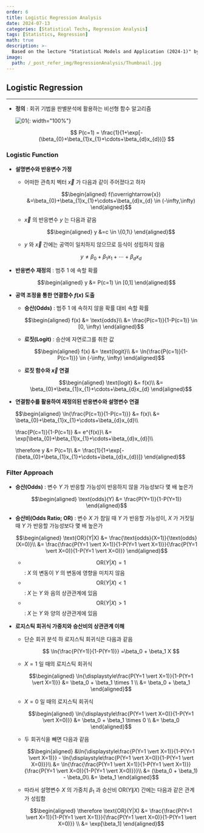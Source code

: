 ```yaml
---
order: 6
title: Logistic Regression Analysis
date: 2024-07-13
categories: [Statistical Techs, Regression Analysis]
tags: [Statistics, Regression]
math: true
description: >-
  Based on the lecture "Statistical Models and Application (2024-1)" by Prof. Yeo Jin Chung, Dept. of Data Science, The Grad. School, Kookmin Univ.
image:
  path: /_post_refer_img/RegressionAnalysis/Thumbnail.jpg
---
```


## Logistic Regression
-----

- **정의** : 회귀 기법을 판별분석에 활용하는 비선형 함수 알고리즘

    ![01](/_post_refer_img/MachineLearning/08-09.png){: width="100%"}

    $$
    P(c=1)
    = \frac{1}{1+\exp[-(\beta_{0}+\beta_{1}x_{1}+\cdots+\beta_{d}x_{d})]}
    $$

### Logistic Function

- **설명변수와 반응변수 가정**

    - 어떠한 관측치 벡터 $\overrightarrow{x}$ 가 다음과 같이 주어졌다고 하자

        $$\begin{aligned}
        f(\overrightarrow{x})
        &=\beta_{0}+\beta_{1}x_{1}+\cdots+\beta_{d}x_{d} \in (-\infty,\infty)
        \end{aligned}$$

    - $\overrightarrow{x}$ 의 반응변수 $y$ 는 다음과 같음

        $$\begin{aligned}
        y
        &=c \in \{0,1\}
        \end{aligned}$$

    - $y$ 와 $\overrightarrow{x}$ 간에는 공역이 일치하지 않으므로 등식이 성립하지 않음

        $$
        y \ne \beta_{0}+\beta_{1}x_{1}+\cdots+\beta_{d}x_{d}
        $$

- **반응변수 재정의** : 범주 $1$ 에 속할 확률

    $$\begin{aligned}
    y
    &= P(c=1) \in [0,1]
    \end{aligned}$$

- **공역 조정을 통한 연결함수 $f(x)$ 도출**

    - **승산(Odds)** : 범주 $1$ 에 속하지 않을 확률 대비 속할 확률

        $$\begin{aligned}
        f(x)
        &= \text{odds}\\
        &= \frac{P(c=1)}{1-P(c=1)} \in [0, \infty)
        \end{aligned}$$

    - **로짓(Logit)** : 승산에 자연로그를 취한 값

        $$\begin{aligned}
        f(x)
        &= \text{logit}\\
        &= \ln{\frac{P(c=1)}{1-P(c=1)}} \in (-\infty, \infty)
        \end{aligned}$$

    - **로짓 함수와 $\overrightarrow{x}$ 연결**

        $$\begin{aligned}
        \text{logit}
        &= f(x)\\
        &= \beta_{0}+\beta_{1}x_{1}+\cdots+\beta_{d}x_{d}
        \end{aligned}$$

- **연결함수를 활용하여 재정의된 반응변수와 설명변수 연결**

    $$\begin{aligned}
    \ln{\frac{P(c=1)}{1-P(c=1)}}
    &= f(x)\\
    &= \beta_{0}+\beta_{1}x_{1}+\cdots+\beta_{d}x_{d}\\\\

    \frac{P(c=1)}{1-P(c=1)}
    &= e^{f(x)}\\
    &= \exp[\beta_{0}+\beta_{1}x_{1}+\cdots+\beta_{d}x_{d}]\\\\

    \therefore
    y
    &= P(c=1)\\
    &= \frac{1}{1+\exp[-(\beta_{0}+\beta_{1}x_{1}+\cdots+\beta_{d}x_{d})]}
    \end{aligned}$$

### Filter Approach

- **승산(Odds)** : 변수 $Y$ 가 반응할 가능성이 반응하지 않을 가능성보다 몇 배 높은가

    $$\begin{aligned}
    \text{odds}(Y)
    &= \frac{P(Y=1)}{1-P(Y=1)}
    \end{aligned}$$

- **승산비(Odds Ratio; OR)** : 변수 $X$ 가 참일 때 $Y$ 가 반응할 가능성이, $X$ 가 거짓일 때 $Y$ 가 반응할 가능성보다 몇 배 높은가

    $$\begin{aligned}
    \text{OR}(Y|X)
    &= \frac{\text{odds}(X=1)}{\text{odds}(X=0)}\\
    &= \frac{\frac{P(Y=1 \vert X=1)}{1-P(Y=1 \vert X=1)}}{\frac{P(Y=1 \vert X=0)}{1-P(Y=1 \vert X=0)}}
    \end{aligned}$$

    - $$ \text{OR}(Y \vert X) = 1 $$ : $X$ 의 변동이 $Y$ 의 변동에 영향을 미치지 않음
    - $$ \text{OR}(Y\vert X) < 1 $$ : $X$ 는 $Y$ 와 음의 상관관계에 있음
    - $$ \text{OR}(Y \vert X) > 1 $$ : $X$ 는 $Y$ 와 양의 상관관게에 있음

- **로지스틱 회귀식 가중치와 승산비의 상관관계 이해**

    - 단순 회귀 분석 하 로지스틱 회귀식은 다음과 같음

        $$
        \ln{\frac{P(Y=1)}{1-P(Y=1)}}
        =\beta_0 + \beta_1 X
        $$

    - $X=1$ 일 때의 로지스틱 회귀식

        $$\begin{aligned}
        \ln{\displaystyle\frac{P(Y=1 \vert X=1)}{1-P(Y=1 \vert X=1)}}
        &= \beta_0 + \beta_1 \times 1 \\
        &= \beta_0 + \beta_1
        \end{aligned}$$

    - $X=0$ 일 때의 로지스틱 회귀식

        $$\begin{aligned}
        \ln{\displaystyle\frac{P(Y=1 \vert X=0)}{1-P(Y=1 \vert X=0)}}
        &= \beta_0 + \beta_1 \times 0 \\
        &= \beta_0
        \end{aligned}$$

    - 두 회귀식을 빼면 다음과 같음

        $$\begin{aligned}
        &\ln{\displaystyle\frac{P(Y=1 \vert X=1)}{1-P(Y=1 \vert X=1)}} - \ln{\displaystyle\frac{P(Y=1 \vert X=0)}{1-P(Y=1 \vert X=0)}}\\
        &= \ln{\frac{\frac{P(Y=1 \vert X=1)}{1-P(Y=1 \vert X=1)}}{\frac{P(Y=1 \vert X=0)}{1-P(Y=1 \vert X=0)}}}\\
        &= (\beta_0 + \beta_1) - \beta_0\\
        &= \beta_1
        \end{aligned}$$

    - 따라서 설명변수 $X$ 의 가중치 $\beta_1$ 과 승산비 $\text{OR}(Y\|X)$ 간에는 다음과 같은 관계가 성립함

        $$\begin{aligned}
        \therefore \text{OR}(Y|X)
        &= \frac{\frac{P(Y=1 \vert X=1)}{1-P(Y=1 \vert X=1)}}{\frac{P(Y=1 \vert X=0)}{1-P(Y=1 \vert X=0)}} \\
        &= \exp[\beta_1]
        \end{aligned}$$